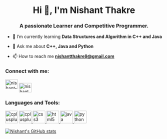 <h1 align="center">Hi 👋, I'm Nishant Thakre</h1>
<h3 align="center">A passionate Learner and Competitive Programmer.</h3>

- 🌱 I’m currently learning **Data Structures and Algorithm in C++ and Java**

- 💬 Ask me about **C++, Java and Python**

- 📫 How to reach me **nishantthakre9@gmail.com**

<h3 align="left">Connect with me:</h3>
<p align="left">
<a href="https://linkedin.com/in/nishant-thakre-3885a4228" target="blank">
<img src="https://cdn.jsdelivr.net/gh/devicons/devicon/icons/linkedin/linkedin-original.svg" alt="nishant-thakre" height="30" width="40" /></a>
<a href="https://instagram.com/nishant_th1" target="blank">
<img align="center" src="https://raw.githubusercontent.com/rahuldkjain/github-profile-readme-generator/master/src/images/icons/Social/instagram.svg" alt="nishant_th1"height="30" width="40" /></a>
</p>

<h3 align="left">Languages and Tools:</h3>
<p align="left"> <a href="https://www.cprogramming.com/" target="_blank" rel="noreferrer"> 
<img src="https://cdn.jsdelivr.net/gh/devicons/devicon/icons/c/c-original.svg" alt="cplusplus" width="40" height="40"/></a>
<a href="https://www.w3schools.com/cpp/" target="_blank" rel="noreferrer"> 
<img src="https://cdn.jsdelivr.net/gh/devicons/devicon/icons/cplusplus/cplusplus-original.svg" alt="cplusplus" width="40" height="40"/> </a> 
<a href="https://www.w3schools.com/css/" target="_blank" rel="noreferrer">
<img src="https://cdn.jsdelivr.net/gh/devicons/devicon/icons/css3/css3-original-wordmark.svg" alt="css3" width="40" height="40"/> </a> 
<a href="https://www.w3.org/html/" target="_blank" rel="noreferrer"> 
<img src="https://cdn.jsdelivr.net/gh/devicons/devicon/icons/html5/html5-original-wordmark.svg" alt="html5" width="40" height="40"/> </a> 
<a href="https://www.java.com" target="_blank" rel="noreferrer"> 
<img src="https://cdn.jsdelivr.net/gh/devicons/devicon/icons/java/java-original-wordmark.svg" alt="java" width="40" height="40"/> </a> 
<a href="https://www.python.org" target="_blank" rel="noreferrer"> 
<img src="https://cdn.jsdelivr.net/gh/devicons/devicon/icons/python/python-original-wordmark.svg" alt="python" width="40" height="40"/> </a> </p>

[![Nishant's GitHub stats](https://github-readme-stats.vercel.app/api?username=Nishantth1&show_icons=true&theme=radical)](https://github.com/anuraghazra/github-readme-stats)
